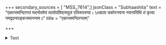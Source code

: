+++
secondary_sources = [ "MSS_7614",]
jsonClass = "Subhaashita"
text = "एकान्तमन्दिरगतं मदनोपमेयं तल्पोपविष्टमतुलं रतिरूपरम्या।  \nबाला चकोरनयना नयनातिथिं तं कृत्वा नमद्वदनपङ्कजमाननाम॥"
title = "एकान्तमन्दिरगतम्"

+++

<details><summary>Text</summary>

एकान्तमन्दिरगतं मदनोपमेयं तल्पोपविष्टमतुलं रतिरूपरम्या।  
बाला चकोरनयना नयनातिथिं तं कृत्वा नमद्वदनपङ्कजमाननाम॥
</details>
